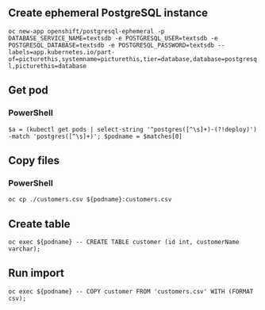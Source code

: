 ## Create ephemeral PostgreSQL instance
`oc new-app openshift/postgresql-ephemeral -p DATABASE_SERVICE_NAME=textsdb -e POSTGRESQL_USER=textsdb -e  POSTGRESQL_DATABASE=textsdb -e POSTGRESQL_PASSWORD=textsdb --labels=app.kubernetes.io/part-of=picturethis,systemname=picturethis,tier=database,database=postgresql,picturethis=database`  


## Get pod
### PowerShell
`$a = (kubectl get pods | select-string '^postgres([^\s]+)-(?!deploy)') -match 'postgres([^\s]+)'; $podname = $matches[0]`


## Copy files
### PowerShell
`oc cp ./customers.csv ${podname}:customers.csv`

## Create table
`oc exec ${podname} -- CREATE TABLE customer (id int, customerName varchar);`

## Run import
`oc exec ${podname} -- COPY customer FROM 'customers.csv' WITH (FORMAT csv);`